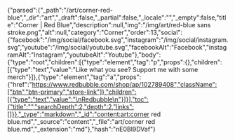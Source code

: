 {"parsed":{"_path":"/art/corner-red-blue","_dir":"art","_draft":false,"_partial":false,"_locale":"","_empty":false,"title":"Corner | Red Blue","description":null,"img":"/img/art/red-blue sans stroke.png","alt":null,"category":"Corner","order":13,"social":{"facebook":"/img/social/facebook.svg","instagram":"/img/social/instagram.svg","youtube":"/img/social/youtube.svg","facebookAlt":"Facebook","instagramAlt":"Instagram","youtubeAlt":"Youtube"},"body":{"type":"root","children":[{"type":"element","tag":"p","props":{},"children":[{"type":"text","value":"Like what you see? Support me with some merch"}]},{"type":"element","tag":"a","props":{"href":"https://www.redbubble.com/shop/ap/102789408","className":["btn","btn-primary","store-link"]},"children":[{"type":"text","value":"\nRedbubble\n"}]}],"toc":{"title":"","searchDepth":2,"depth":2,"links":[]}},"_type":"markdown","_id":"content:art:corner red blue.md","_source":"content","_file":"art/corner red blue.md","_extension":"md"},"hash":"nE0Bl9DVaf"}